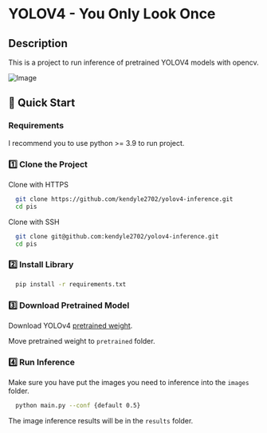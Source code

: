 # YOLOV4  -  You Only Look Once 

## Description
This is a project to run inference of pretrained YOLOV4 models with opencv.

![Image](https://github.com/user-attachments/assets/5ca78dd7-df3e-422d-b0ca-ebb2170af35d)
## 🚀 Quick Start

### Requirements
I recommend you to use python >= 3.9 to run project.

### **1️⃣ Clone the Project**

Clone with HTTPS
```bash
  git clone https://github.com/kendyle2702/yolov4-inference.git
  cd pis
```
Clone with SSH
```bash
  git clone git@github.com:kendyle2702/yolov4-inference.git
  cd pis
```

### **2️⃣ Install Library**
```bash
  pip install -r requirements.txt
```

### **3️⃣ Download Pretrained Model**

Download YOLOv4 [pretrained weight](https://github.com/WongKinYiu/PyTorch_YOLOv4/releases/download/weights/yolov4.weights). 

Move pretrained weight to ```pretrained``` folder. 


### **4️⃣ Run Inference**
Make sure you have put the images you need to inference into the ```images``` folder.
```bash
  python main.py --conf {default 0.5}
```
The image inference results will be in the ```results``` folder.
